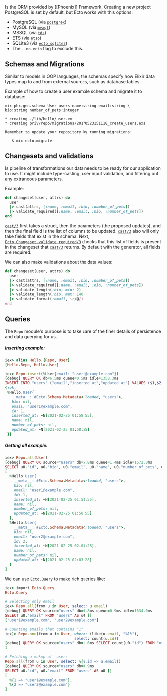 Is the ORM provided by [[Phoenix]] Framework. Creating a new project PostgreSQL is set by default, but Ecto works with this options: 

- PostgreSQL (via [`postgrex`](https://github.com/elixir-ecto/postgrex))
- MySQL (via [`myxql`](https://github.com/elixir-ecto/myxql))
- MSSQL (via [`tds`](https://github.com/livehelpnow/tds))
- ETS (via [`etso`](https://github.com/evadne/etso))
- SQLite3 (via [`ecto_sqlite3`](https://github.com/elixir-sqlite/ecto_sqlite3))
- The `--no-ecto` flag to exclude this.

## Schemas and Migrations
Similar to models in OOP languages, the schemas specify how Elixir data types map to and from external sources, such as database tables.

Example of how to create a user example schema and migrate it to database:
```
mix phx.gen.schema User users name:string email:string \
bio:string number_of_pets:integer

* creating ./lib/hello/user.ex
* creating priv/repo/migrations/20170523151118_create_users.exs

Remember to update your repository by running migrations:

   $ mix ecto.migrate

```

## Changesets and validations
Is pipeline of transformations our data needs to be ready for our application to use. It might include type-casting, user input validation, and filtering out any extraneous parameters.

Example: 
```rb
def changeset(user, attrs) do
  user
  |> cast(attrs, [:name, :email, :bio, :number_of_pets])
  |> validate_required([:name, :email, :bio, :number_of_pets])
end
```
[`cast/3`](https://hexdocs.pm/ecto/3.10.1/Ecto.Changeset.html#cast/3) first takes a struct, then the parameters (the proposed updates), and then the final field is the list of columns to be updated. [`cast/3`](https://hexdocs.pm/ecto/3.10.1/Ecto.Changeset.html#cast/3) also will only take fields that exist in the schema. Next, [`Ecto.Changeset.validate_required/3`](https://hexdocs.pm/ecto/3.10.1/Ecto.Changeset.html#validate_required/3) checks that this list of fields is present in the changeset that [`cast/3`](https://hexdocs.pm/ecto/3.10.1/Ecto.Changeset.html#cast/3) returns. By default with the generator, all fields are required.

We can also make validations about the data values: 
```rb
def changeset(user, attrs) do
  user
  |> cast(attrs, [:name, :email, :bio, :number_of_pets])
  |> validate_required([:name, :email, :bio, :number_of_pets])
  |> validate_length(:bio, min: 2)
  |> validate_length(:bio, max: 140)
  |> validate_format(:email, ~r/@/)
end
```

## Queries
The `Repo` module's purpose is to take care of the finer details of persistence and data querying for us.

##### Inserting example:
```rb
iex> alias Hello.{Repo, User}
[Hello.Repo, Hello.User]

iex> Repo.insert(%User{email: "user1@example.com"})
[debug] QUERY OK db=6.5ms queue=0.5ms idle=1358.3ms
INSERT INTO "users" ("email","inserted_at","updated_at") VALUES ($1,$2,$3) RETURNING "id" ["user1@example.com", ~N[2021-02-25 01:58:55], ~N[2021-02-25 01:58:55]]
{:ok,
 %Hello.User{
   __meta__: #Ecto.Schema.Metadata<:loaded, "users">,
   bio: nil,
   email: "user1@example.com",
   id: 1,
   inserted_at: ~N[2021-02-25 01:58:55],
   name: nil,
   number_of_pets: nil,
   updated_at: ~N[2021-02-25 01:58:55]
 }}
```

##### Getting all example:
```rb
iex> Repo.all(User)
[debug] QUERY OK source="users" db=5.8ms queue=1.4ms idle=1672.0ms
SELECT u0."id", u0."bio", u0."email", u0."name", u0."number_of_pets", u0."inserted_at", u0."updated_at" FROM "users" AS u0 []
[
  %Hello.User{
    __meta__: #Ecto.Schema.Metadata<:loaded, "users">,
    bio: nil,
    email: "user1@example.com",
    id: 1,
    inserted_at: ~N[2021-02-25 01:58:55],
    name: nil,
    number_of_pets: nil,
    updated_at: ~N[2021-02-25 01:58:55]
  },
  %Hello.User{
    __meta__: #Ecto.Schema.Metadata<:loaded, "users">,
    bio: nil,
    email: "user2@example.com",
    id: 2,
    inserted_at: ~N[2021-02-25 02:03:28],
    name: nil,
    number_of_pets: nil,
    updated_at: ~N[2021-02-25 02:03:28]
  }
]
```

We can use `Ecto.Query` to make rich queries like:
```rb
iex> import Ecto.Query
Ecto.Query

# Selecting only email
iex> Repo.all(from u in User, select: u.email)
[debug] QUERY OK source="users" db=0.8ms queue=0.9ms idle=1634.0ms
SELECT u0."email" FROM "users" AS u0 []
["user1@example.com", "user2@example.com"]

# Counting emails that contains "1"
iex)> Repo.one(from u in User, where: ilike(u.email, "%1%"),
                               select: count(u.id))
[debug] QUERY OK source="users" db=1.6ms SELECT count(u0."id") FROM "users" AS u0 WHERE (u0."email" ILIKE '%1%') []
1

# Fetching a mak=p of  users
Repo.all(from u in User, select: %{u.id => u.email})
[debug] QUERY OK source="users" db=0.9ms
SELECT u0."id", u0."email" FROM "users" AS u0 []
[
  %{1 => "user1@example.com"},
  %{2 => "user2@example.com"}
]
```

